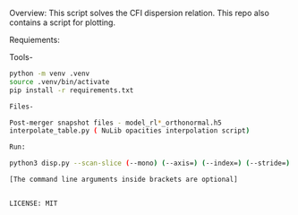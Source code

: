 Overview:
This script solves the CFI dispersion relation. This repo also contains a script for plotting. 

Requiements:

  Tools-

  ```bash
  python -m venv .venv
  source .venv/bin/activate
  pip install -r requirements.txt

  Files- 

  Post-merger snapshot files - model_rl*_orthonormal.h5
  interpolate_table.py ( NuLib opacities interpolation script)

Run:

  python3 disp.py --scan-slice (--mono) (--axis=) (--index=) (--stride=) (--point)    

  [The command line arguments inside brackets are optional]  


LICENSE: MIT  